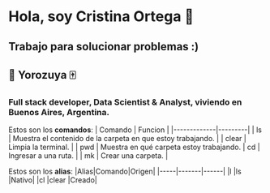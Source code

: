 # Hola, soy Cristina Ortega 🌈
## Trabajo para solucionar problemas :)
## 🧧 Yorozuya 🀄
### Full stack developer, Data Scientist & Analyst, viviendo en  Buenos Aires, Argentina.


Estos son los **comandos**:
| Comando | Funcion |
|-------------|---------|
| ls | Muestra el contenido de la carpeta en que estoy trabajando. |
| clear | Limpia la terminal. |
| pwd | Muestra en qué carpeta estoy trabajando.
| cd | Ingresar a una ruta. |
| mk | Crear una carpeta. |

Estos son los **alias**:
|Alias|Comando|Origen|
|-----|-------|------|
|l    |ls     |Nativo|
|cl   |clear  |Creado|
